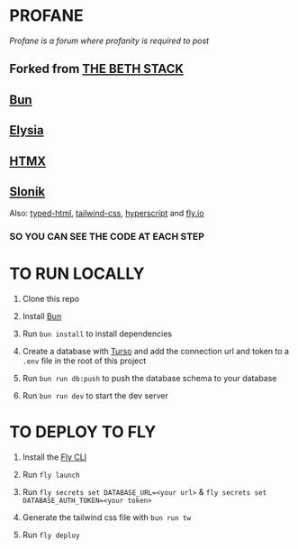 # PROFANE

_Profane is a forum where profanity is required to post_

## Forked from [THE BETH STACK](https://github.com/ethanniser/the-beth-stack)

## [Bun](https://bun.sh/)

## [Elysia](https://elysiajs.com/)

## [HTMX](https://htmx.org/)

## [Slonik]([Title](https://github.com/gajus/slonik))

Also: [typed-html](https://github.com/nicojs/typed-html), [tailwind-css](https://tailwindcss.com/), [hyperscript](https://hyperscript.org/) and [fly.io](https://fly.io/)

### SO YOU CAN SEE THE CODE AT EACH STEP

# TO RUN LOCALLY

1. Clone this repo

2. Install [Bun](https://bun.sh)

3. Run `bun install` to install dependencies

4. Create a database with [Turso](https://turso.tech) and add the connection url and token to a `.env` file in the root of this project

5. Run `bun run db:push` to push the database schema to your database

6. Run `bun run dev` to start the dev server

# TO DEPLOY TO FLY

1. Install the [Fly CLI](https://fly.io/docs/hands-on/install-flyctl/)

2. Run `fly launch`

3. Run `fly secrets set DATABASE_URL=<your url>` & `fly secrets set DATABASE_AUTH_TOKEN=<your token>`

4. Generate the tailwind css file with `bun run tw`

5. Run `fly deploy`
